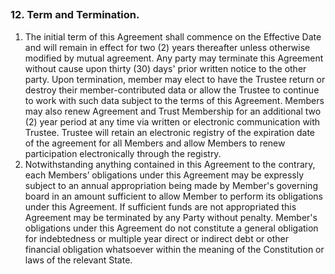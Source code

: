 ## 
### 12. Term and Termination.

1. The initial term of this Agreement shall commence on the Effective Date and will remain in effect for two (2) years thereafter unless otherwise modified by mutual agreement. Any party may terminate this Agreement without cause upon thirty (30) days' prior written notice to the other party. Upon termination, member may elect to have the Trustee return or destroy their member-contributed data or allow the Trustee to continue to work with such data subject to the terms of this Agreement. Members may also renew Agreement and Trust Membership for an additional two (2) year period at any time via written or electronic communication with Trustee. Trustee will retain an electronic registry of the expiration date of the agreement for all Members and allow Members to renew participation electronically through the registry.
2. Notwithstanding anything contained in this Agreement to the contrary, each Members’ obligations under this Agreement may be expressly subject to an annual appropriation being made by Member's governing board in an amount sufficient to allow Member to perform its obligations under this Agreement. If sufficient funds are not appropriated this Agreement may be terminated by any Party without penalty. Member's obligations under this Agreement do not constitute a general obligation for indebtedness or multiple year direct or indirect debt or other financial obligation whatsoever within the meaning of the Constitution or laws of the relevant State.
